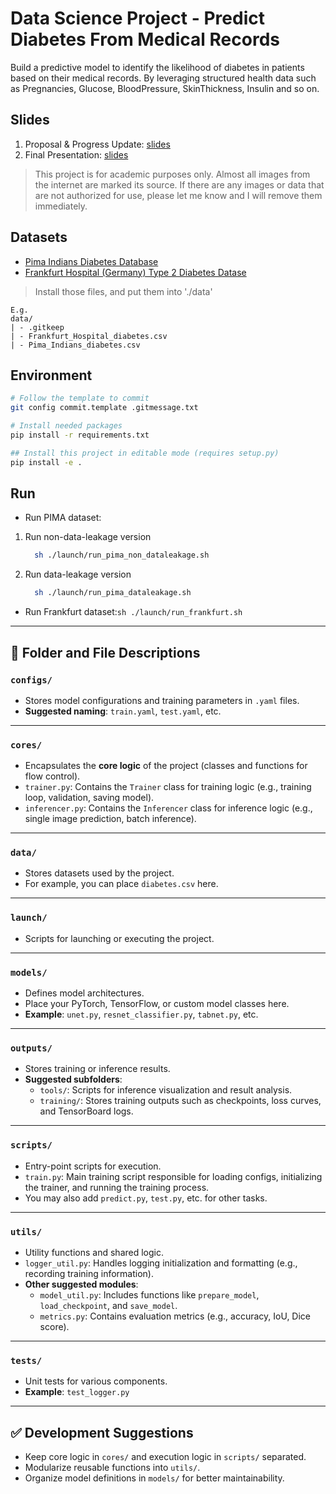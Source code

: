 # Data Science Project - Predict Diabetes From Medical Records

Build a predictive model to identify the likelihood of diabetes in patients based on their medical records. By leveraging structured health data such as Pregnancies, Glucose, BloodPressure, SkinThickness, Insulin and so on.

## Slides
1. Proposal & Progress Update: [slides](https://www.canva.com/design/DAGnl981ApY/3E5M8Dbml5FOcDcIu-ktSg/edit?utm_content=DAGnl981ApY&utm_campaign=designshare&utm_medium=link2&utm_source=sharebutton)
2. Final Presentation: [slides](https://www.canva.com/design/DAGnlwDe9K4/SGbfeEl9PTIm31ZglRko3g/edit?utm_content=DAGnlwDe9K4&utm_campaign=designshare&utm_medium=link2&utm_source=sharebutton)

> This project is for academic purposes only. Almost all images from the internet are marked its source. If there are any images or data that are not authorized for use, please let me know and I will remove them immediately.

## Datasets
- [Pima Indians Diabetes Database](https://www.kaggle.com/datasets/uciml/pima-indians-diabetes-database)
- [Frankfurt Hospital (Germany) Type 2 Diabetes Datase](https://www.kaggle.com/datasets/johndasilva/diabetes/data)
> Install those files, and put them into './data'

```
E.g.
data/
| - .gitkeep
| - Frankfurt_Hospital_diabetes.csv
| - Pima_Indians_diabetes.csv
```

## Environment
```bash
# Follow the template to commit
git config commit.template .gitmessage.txt

# Install needed packages
pip install -r requirements.txt

## Install this project in editable mode (requires setup.py)
pip install -e .
```

## Run
- Run PIMA dataset:
1. Run non-data-leakage version 
    ```sh
      sh ./launch/run_pima_non_dataleakage.sh
    ```
2. Run data-leakage version 
    ```sh
      sh ./launch/run_pima_dataleakage.sh
    ```

- Run Frankfurt dataset:`sh ./launch/run_frankfurt.sh`

---

## 📁 Folder and File Descriptions

### `configs/`
- Stores model configurations and training parameters in `.yaml` files.
- **Suggested naming**: `train.yaml`, `test.yaml`, etc.

---

### `cores/`
- Encapsulates the **core logic** of the project (classes and functions for flow control).
- `trainer.py`: Contains the `Trainer` class for training logic (e.g., training loop, validation, saving model).
- `inferencer.py`: Contains the `Inferencer` class for inference logic (e.g., single image prediction, batch inference).

---

### `data/`
- Stores datasets used by the project.
- For example, you can place `diabetes.csv` here.

---

### `launch/`
- Scripts for launching or executing the project.

---

### `models/`
- Defines model architectures.
- Place your PyTorch, TensorFlow, or custom model classes here.
- **Example**: `unet.py`, `resnet_classifier.py`, `tabnet.py`, etc.

---

### `outputs/`
- Stores training or inference results.
- **Suggested subfolders**:
  - `tools/`: Scripts for inference visualization and result analysis.
  - `training/`: Stores training outputs such as checkpoints, loss curves, and TensorBoard logs.

---

### `scripts/`
- Entry-point scripts for execution.
- `train.py`: Main training script responsible for loading configs, initializing the trainer, and running the training process.
- You may also add `predict.py`, `test.py`, etc. for other tasks.

---

### `utils/`
- Utility functions and shared logic.
- `logger_util.py`: Handles logging initialization and formatting (e.g., recording training information).
- **Other suggested modules**:
  - `model_util.py`: Includes functions like `prepare_model`, `load_checkpoint`, and `save_model`.
  - `metrics.py`: Contains evaluation metrics (e.g., accuracy, IoU, Dice score).

---

### `tests/`
- Unit tests for various components.
- **Example**: `test_logger.py`

---

## ✅ Development Suggestions
- Keep core logic in `cores/` and execution logic in `scripts/` separated.
- Modularize reusable functions into `utils/`.
- Organize model definitions in `models/` for better maintainability.

